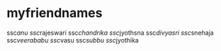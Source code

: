 # myfriendnames
ssc*anu
ssc*rajeswari
ssc*chandrika
ssc*jyothsna
ssc*divyasri
ssc*snehaja
ssc*veerababu
ssc*vasu
ssc*subbu
ssc*jyothika
